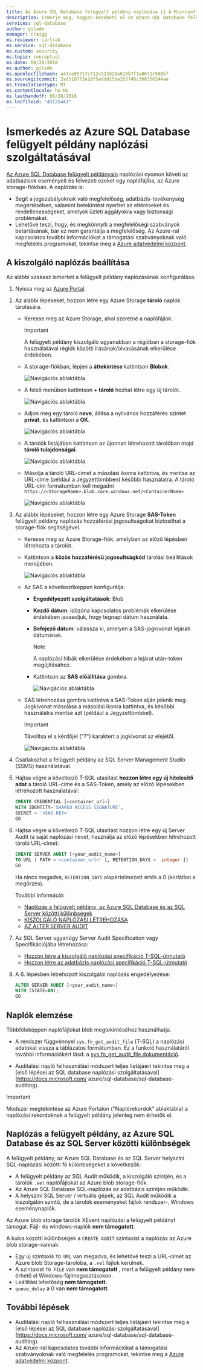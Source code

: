 ```yaml
---
title: Az Azure SQL Database felügyelt példány naplózása |} A Microsoft Docs
description: Ismerje meg, hogyan kezdheti el az Azure SQL Database felügyelt példány naplózási T-SQL használatával
services: sql-database
author: giladm
manager: craigg
ms.reviewer: carlrab
ms.service: sql-database
ms.custom: security
ms.topic: conceptual
ms.date: 08/28/2018
ms.author: giladm
ms.openlocfilehash: a43ca95717c712c932d29a619b7f1a0671c500bf
ms.sourcegitcommit: 2ad510772e28f5eddd15ba265746c368356244ae
ms.translationtype: MT
ms.contentlocale: hu-HU
ms.lasthandoff: 08/28/2018
ms.locfileid: "43125441"
---
```

# <a name="get-started-with-azure-sql-database-managed-instance-auditing"></a>Ismerkedés az Azure SQL Database felügyelt példány naplózási szolgáltatásával

[Az Azure SQL Database felügyelt példányain](sql-database-managed-instance.md) naplózási nyomon követi az adatbázisok eseményeit és felvezeti ezeket egy naplófájlba, az Azure storage-fiókban. A naplózás is:
- Segít a jogszabályoknak való megfelelőség, adatbázis-tevékenység megértésében, valamint betekintést nyerhet az eltéréseket és rendellenességeket, amelyek üzleti aggályokra vagy biztonsági problémákat.
- Lehetővé teszi, hogy, és megkönnyíti a megfelelőségi szabványok betartásának, bár ez nem garantálja a megfelelőség. Az Azure-ral kapcsolatos további információkat a támogatási szabványoknak való megfelelés programokat, tekintse meg a [Azure adatvédelmi központ](https://azure.microsoft.com/support/trust-center/compliance/).


## <a name="set-up-auditing-for-your-server"></a>A kiszolgáló naplózás beállítása

Az alábbi szakasz ismerteti a felügyelt példány naplózásának konfigurálása.
1. Nyissa meg az [Azure Portal](https://portal.azure.com).
2. Az alábbi lépéseket, hozzon létre egy Azure Storage **tároló** naplók tárolására.

   - Keresse meg az Azure Storage, ahol szeretné a naplófájlok.

     > [!IMPORTANT]
     > A felügyelt példány kiszolgáló ugyanabban a régióban a storage-fiók használatával régiók közötti írásának/olvasásának elkerülése érdekében.

   - A storage-fiókban, lépjen a **áttekintése** kattintson **Blobok**.

     ![Navigációs ablaktábla][1]

   - A felső menüben kattintson **+ tároló** hozhat létre egy új tárolót.

     ![Navigációs ablaktábla][2]

   - Adjon meg egy tároló **neve**, állítsa a nyilvános hozzáférés szintet **privát**, és kattintson a **OK**.

     ![Navigációs ablaktábla][3]

   - A tárolók listájában kattintson az újonnan létrehozott tárolóban majd **tároló tulajdonságai**.

     ![Navigációs ablaktábla][4]

   - Másolja a tároló URL-címet a másolási ikonra kattintva, és mentse az URL-címe (például a Jegyzettömbben) későbbi használatra. A tároló URL-cím formátumban kell megadni `https://<StorageName>.blob.core.windows.net/<ContainerName>`

     ![Navigációs ablaktábla][5]

3. Az alábbi lépéseket, hozzon létre egy Azure Storage **SAS-Token** felügyelt példány naplózás hozzáférési jogosultságokat biztosíthat a storage-fiók segítségével.

   - Keresse meg az Azure Storage-fiók, amelyben az előző lépésben létrehozta a tárolót.

   - Kattintson a **közös hozzáférésű jogosultságkód** tárolási beállítások menüjében.

     ![Navigációs ablaktábla][6]

   - Az SAS a következőképpen konfigurálja:
     - **Engedélyezett szolgáltatások**: Blob
     - **Kezdő dátum**: időzóna kapcsolatos problémák elkerülése érdekében javasoljuk, hogy tegnapi dátum használata.
     - **Befejező dátum**: válassza ki, amelyen a SAS-jogkivonat lejárati dátumának. 

       > [!NOTE]
       > A naplózási hibák elkerülése érdekében a lejárat után-token megújításához.

     - Kattintson az **SAS előállítása** gombra.

       ![Navigációs ablaktábla][7]

   - SAS létrehozása gombra kattintva a SAS-Token alján jelenik meg. Jogkivonat másolása a másolási ikonra kattintva, és későbbi használatra mentse azt (például a Jegyzettömbbel).

     > [!IMPORTANT]
     > Távolítsa el a kérdőjel ("?") karaktert a jogkivonat az elejétől.

     ![Navigációs ablaktábla][8]

4. Csatlakozhat a felügyelt példány az SQL Server Management Studio (SSMS) használatával.

5. Hajtsa végre a következő T-SQL utasítást **hozzon létre egy új hitelesítő adat** a tároló URL-címe és a SAS-Token, amely az előző lépésekben létrehozott használatával:

    ```SQL
    CREATE CREDENTIAL [<container_url>]
    WITH IDENTITY='SHARED ACCESS SIGNATURE',
    SECRET = '<SAS KEY>'
    GO
    ```

6. Hajtsa végre a következő T-SQL utasítást hozzon létre egy új Server Audit (a saját naplózási nevet, használja az előző lépésekben létrehozott tároló URL-címe):

    ```SQL
    CREATE SERVER AUDIT [<your_audit_name>]
    TO URL ( PATH ='<container_url>' [, RETENTION_DAYS =  integer ])
    GO
    ```

    Ha nincs megadva, `RETENTION_DAYS` alapértelmezett érték a 0 (korlátlan a megőrzés).

    További információ:
    - [Naplózás a felügyelt példány, az Azure SQL Database és az SQL Server közötti különbségek](#subheading-3)
    - [KISZOLGÁLÓ NAPLÓZÁSI LÉTREHOZÁSA](https://docs.microsoft.com/sql/t-sql/statements/create-server-audit-transact-sql)
    - [AZ ALTER SERVER AUDIT](https://docs.microsoft.com/sql/t-sql/statements/alter-server-audit-transact-sql)

7. Az SQL Server ugyanúgy Server Audit Specification vagy Specifikációjába létrehozása:
    - [Hozzon létre a kiszolgáló naplózási specifikáció T-SQL-útmutató](https://docs.microsoft.com/sql/t-sql/statements/create-server-audit-specification-transact-sql)
    - [Hozzon létre az adatbázis naplózási specifikáció T-SQL-útmutató](https://docs.microsoft.com/sql/t-sql/statements/create-database-audit-specification-transact-sql)

8. A 6. lépésben létrehozott kiszolgálói naplózás engedélyezése:

    ```SQL
    ALTER SERVER AUDIT [<your_audit_name>]
    WITH (STATE=ON);
    GO
    ```

## <a name="analyze-audit-logs"></a>Naplók elemzése
Többféleképpen naplófájlokat blob megtekintéséhez használhatja.

- A rendszer függvénnyel `sys.fn_get_audit_file` (T-SQL) a naplózási adatokat vissza a táblázatos formátumban. Ez a funkció használatáról további információkért lásd: a [sys.fn_get_audit_file dokumentáció](https://docs.microsoft.com/sql/relational-databases/system-functions/sys-fn-get-audit-file-transact-sql).

- Auditálási napló felhasználási módszert teljes listájáért tekintse meg a [első lépései az SQL database naplózási szolgáltatásával](https://docs.microsoft.com/ azure/sql-database/sql-database-auditing).

> [!IMPORTANT]
> Módszer megtekintése az Azure Portalon ("Naplórekordok" ablaktábla) a naplózási rekordoknak a felügyelt példány jelenleg nem érhetők el.

## <a name="auditing-differences-between-managed-instance-azure-sql-database-and-sql-server"></a>Naplózás a felügyelt példány, az Azure SQL Database és az SQL Server közötti különbségek

A felügyelt példány, az Azure SQL Database és az SQL Server helyszíni SQL-naplózási közötti fő különbségeket a következők:

- A felügyelt példány az SQL Audit működik, a kiszolgáló szintjén, és a tárolók `.xel` naplófájlokat az Azure blob storage-fiók.
- Az Azure SQL Database SQL-naplózás az adatbázis szintjén működik.
- A helyszíni SQL Server / virtuális gépek, az SQL Audit működik a kiszolgálón szintű, de a tárolók eseményeket fájlok rendszer-, Windows eseménynaplók.

Az Azure blob storage tárolók XEvent naplózási a felügyelt példányt támogat. Fájl- és windows-naplók **nem támogatott**.

A kulcs közötti különbségek a `CREATE AUDIT` szintaxist a naplózás az Azure blob storage-vannak:
- Egy új szintaxis `TO URL` van megadva, és lehetővé teszi a URL-címét az Azure blob Storage-tárolóba, a `.xel` fájlok kerülnek.
- A szintaxist `TO FILE` van **nem támogatott** , mert a felügyelt példány nem érhető el Windows-fájlmegosztásokon.
- Leállítási lehetőség **nem támogatott**.
- `queue_delay` a 0 van **nem támogatott**.


## <a name="next-steps"></a>További lépések

- Auditálási napló felhasználási módszert teljes listájáért tekintse meg a [első lépései az SQL database naplózási szolgáltatásával](https://docs.microsoft.com/ azure/sql-database/sql-database-auditing).
- Az Azure-ral kapcsolatos további információkat a támogatási szabványoknak való megfelelés programokat, tekintse meg a [Azure adatvédelmi központ](https://azure.microsoft.com/support/trust-center/compliance/).


<!--Anchors-->
[Set up auditing for your server]: #subheading-1
[Analyze audit logs]: #subheading-2
[Auditing differences between Managed Instance, Azure SQL DB and SQL Server]: #subheading-3

<!--Image references-->
[1]: ./media/sql-managed-instance-auditing/1_blobs_widget.png
[2]: ./media/sql-managed-instance-auditing/2_create_container_button.png
[3]: ./media/sql-managed-instance-auditing/3_create_container_config.png
[4]: ./media/sql-managed-instance-auditing/4_container_properties_button.png
[5]: ./media/sql-managed-instance-auditing/5_container_copy_name.png
[6]: ./media/sql-managed-instance-auditing/6_storage_settings_menu.png
[7]: ./media/sql-managed-instance-auditing/7_sas_configure.png
[8]: ./media/sql-managed-instance-auditing/8_sas_copy.png

